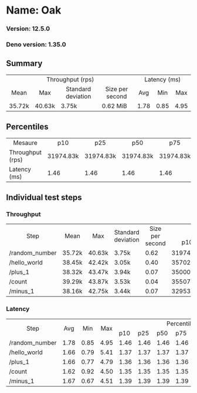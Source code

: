 # Name: Oak 
  
  ### Version: 12.5.0
  ### Deno version: 1.35.0

## Summary
<table>
<tr>
    <td align="center" colspan="4">Throughput (rps)</td>
    <td align="center" colspan="3">Latency (ms)</td>
</tr>
<tr>
    <td align="center">Mean</td>
    <td align="center">Max</td>
    <td align="center">Standard deviation</td>
    <td align="center">Size per second</td>
    <td align="center">Avg</td>
    <td align="center">Min</td>
    <td align="center">Max</td>
</tr>
<tr>
    <td>35.72k</td>
    <td>40.63k</td>
    <td>3.75k</td>
    <td>0.62 MiB</td>
    <td>1.78</td>
    <td>0.85</td>
    <td>4.95</td>
</tr>
</table>

## Percentiles

<table>
<tr>
  <td align="center">Mesaure</td>
  <td align="center">p10</td>
  <td align="center">p25</td>
  <td align="center">p50</td>
  <td align="center">p75</td>
  <td align="center">p90</td>
  <td align="center">p95</td>
  <td align="center">p99</td>
</tr>
<tr>
  <td>Throughput (rps)</td>
  <td>31974.83k</td>
  <td>31974.83k</td>
  <td>31974.83k</td>
  <td>31974.83k</td>
  <td>39115.83k</td>
  <td>39326.81k</td>
  <td>40628.32k</td>
</tr>
<tr>
  <td>Latency (ms)</td>
  <td>1.46</td>
  <td>1.46</td>
  <td>1.46</td>
  <td>1.46</td>
  <td>2.26</td>
  <td>2.55</td>
  <td>3.52</td>
</tr>
</table>

## Individual test steps

### Throughput

<table>
<tr>
  <td align="center" rowspan="2">Step</td>
  <td align="center" rowspan="2">Mean</td>
  <td align="center" rowspan="2">Max</td>
  <td align="center" rowspan="2">Standard deviation</td>
  <td align="center" rowspan="2">Size per second</td>
  <td align="center" colspan="7">Percentiles</td>
</tr>
<tr>
  <!-- still Step -->
  <!-- still Mean -->
  <!-- still Max -->
  <!-- still Standard deviation -->
  <!-- still Size per second -->
  <td align="center">p10</td>
  <td align="center">p25</td>
  <td align="center">p50</td>
  <td align="center">p75</td>
  <td align="center">p90</td>
  <td align="center">p95</td>
  <td align="center">p99</td>
</tr>
<tr>
  <td>/random_number</td>
  <td>35.72k</td>
  <td>40.63k</td>
  <td>3.75k</td>
  <td>0.62</td>
  <td>31974.83k</td>
  <td>31974.83k</td>
  <td>31974.83k</td>
  <td>31974.83k</td>
  <td>39115.83k</td>
  <td>39326.81k</td>
  <td>40628.32k</td>
</tr><tr>
  <td>/hello_world</td>
  <td>38.45k</td>
  <td>42.42k</td>
  <td>3.05k</td>
  <td>0.40</td>
  <td>35702.37k</td>
  <td>35702.37k</td>
  <td>35702.37k</td>
  <td>35702.37k</td>
  <td>41312.24k</td>
  <td>41873.10k</td>
  <td>42415.78k</td>
</tr><tr>
  <td>/plus_1</td>
  <td>38.32k</td>
  <td>43.47k</td>
  <td>3.94k</td>
  <td>0.07</td>
  <td>35000.42k</td>
  <td>35000.42k</td>
  <td>35000.42k</td>
  <td>35000.42k</td>
  <td>42651.29k</td>
  <td>42661.96k</td>
  <td>43473.22k</td>
</tr><tr>
  <td>/count</td>
  <td>39.29k</td>
  <td>43.87k</td>
  <td>3.53k</td>
  <td>0.04</td>
  <td>35507.67k</td>
  <td>35507.67k</td>
  <td>35507.67k</td>
  <td>35507.67k</td>
  <td>43018.67k</td>
  <td>43553.10k</td>
  <td>43874.75k</td>
</tr><tr>
  <td>/minus_1</td>
  <td>38.16k</td>
  <td>42.75k</td>
  <td>3.44k</td>
  <td>0.07</td>
  <td>32953.45k</td>
  <td>32953.45k</td>
  <td>32953.45k</td>
  <td>32953.45k</td>
  <td>41283.48k</td>
  <td>41871.51k</td>
  <td>42748.80k</td>
</tr></table>

### Latency

<table>
<tr>
  <td align="center" rowspan="2">Step</td>
  <td align="center" rowspan="2">Avg</td>
  <td align="center" rowspan="2">Min</td>
  <td align="center" rowspan="2">Max</td>
  <td align="center" colspan="7">Percentiles</td>
</tr>
<tr>
  <!-- still Avg -->
  <!-- still Min -->
  <!-- still Max -->
  <td>p10</td>
  <td>p25</td>
  <td>p50</td>
  <td>p75</td>
  <td>p90</td>
  <td>p95</td>
  <td>p99</td>
</tr>
<tr>
  <td>/random_number</td>
  <td>1.78</td>
  <td>0.85</td>
  <td>4.95</td>
  <td>1.46</td>
  <td>1.46</td>
  <td>1.46</td>
  <td>1.46</td>
  <td>2.26</td>
  <td>2.55</td>
  <td>3.52</td>
</tr><tr>
  <td>/hello_world</td>
  <td>1.66</td>
  <td>0.79</td>
  <td>5.41</td>
  <td>1.37</td>
  <td>1.37</td>
  <td>1.37</td>
  <td>1.37</td>
  <td>2.09</td>
  <td>2.25</td>
  <td>2.89</td>
</tr><tr>
  <td>/plus_1</td>
  <td>1.66</td>
  <td>0.77</td>
  <td>4.79</td>
  <td>1.36</td>
  <td>1.36</td>
  <td>1.36</td>
  <td>1.36</td>
  <td>2.13</td>
  <td>2.38</td>
  <td>3.12</td>
</tr><tr>
  <td>/count</td>
  <td>1.62</td>
  <td>0.92</td>
  <td>4.50</td>
  <td>1.35</td>
  <td>1.35</td>
  <td>1.35</td>
  <td>1.35</td>
  <td>2.01</td>
  <td>2.21</td>
  <td>2.87</td>
</tr><tr>
  <td>/minus_1</td>
  <td>1.67</td>
  <td>0.67</td>
  <td>4.51</td>
  <td>1.39</td>
  <td>1.39</td>
  <td>1.39</td>
  <td>1.39</td>
  <td>2.12</td>
  <td>2.34</td>
  <td>3.11</td>
</tr></table>